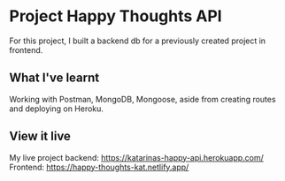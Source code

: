 # Project Happy Thoughts API

For this project, I built a backend db for a previously created project in frontend.

## What I've learnt

Working with Postman, MongoDB, Mongoose, aside from creating routes and deploying on Heroku.

## View it live

My live project backend: https://katarinas-happy-api.herokuapp.com/
Frontend: https://happy-thoughts-kat.netlify.app/
